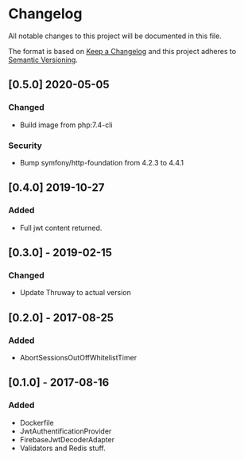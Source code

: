 # Changelog
All notable changes to this project will be documented in this file.

The format is based on [Keep a Changelog](http://keepachangelog.com/en/1.0.0/)
and this project adheres to [Semantic Versioning](http://semver.org/spec/v2.0.0.html).

## [0.5.0] 2020-05-05
### Changed
- Build image from php:7.4-cli

### Security
- Bump symfony/http-foundation from 4.2.3 to 4.4.1

## [0.4.0] 2019-10-27
### Added
- Full jwt content returned. 

## [0.3.0] - 2019-02-15
### Changed
- Update Thruway to actual version

## [0.2.0] - 2017-08-25
### Added
- AbortSessionsOutOffWhitelistTimer

## [0.1.0] - 2017-08-16
### Added
- Dockerfile 
- JwtAuthentificationProvider
- FirebaseJwtDecoderAdapter
- Validators and Redis stuff. 
